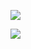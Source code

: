![](https://github-readme-stats.vercel.app/api?username=fekete965&show_icons=true&count_private=true&theme=cobalt)

![](https://github-readme-stats.vercel.app/api/top-langs/?username=fekete965&layout=compact&theme=cobalt)
<!--
**fekete965/fekete965** is a ✨ _special_ ✨ repository because its `README.md` (this file) appears on your GitHub profile.

Here are some ideas to get you started:

- 🔭 I’m currently working on ...
- 🌱 I’m currently learning ...
- 👯 I’m looking to collaborate on ...
- 🤔 I’m looking for help with ...
- 💬 Ask me about ...
- 📫 How to reach me: ...
- 😄 Pronouns: ...
- ⚡ Fun fact: ...
-->
